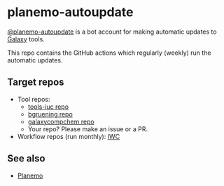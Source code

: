 # planemo-autoupdate

[@planemo-autoupdate](https://github.com/planemo-autoupdate) is a bot account for making automatic updates to [Galaxy](https://github.com/galaxyproject/galaxy) tools.

This repo contains the GitHub actions which regularly (weekly) run the automatic updates.

## Target repos
 * Tool repos:
   * [tools-iuc repo](https://github.com/galaxyproject/tools-iuc)
   * [bgruening repo](https://github.com/bgruening/galaxytools)
   * [galaxycompchem repo](https://github.com/galaxycomputationalchemistry/galaxy-tools-compchem)
   * Your repo? Please make an issue or a PR.
 * Workflow repos (run monthly): [IWC](https://github.com/galaxyproject/iwc)
## See also
 * [Planemo](https://github.com/galaxyproject/planemo)
